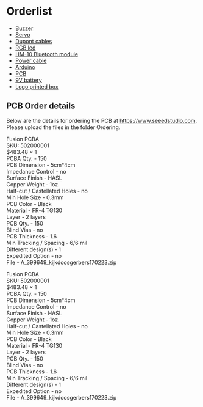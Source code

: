 # Orderlist

- [Buzzer](http://www.ebay.com/itm/10pcs-16Ohm-2pin-AC-3-12V-Universal-Electromagnetic-impedance-Passive-Buzzer-/252158254418?hash=item3ab5cd9d52:g:yU8AAOSw5VFWOyy6)
- [Servo](http://www.ebay.com/itm/OSOYOO-10-x-SG90-9G-Micro-Servo-Motor-steering-gear-for-Arduino-Projects-/381964981421?hash=item58eee314ad:g:B8gAAOSw7hRWOvJ5)
- [Dupont cables](http://www.ebay.com/itm/Arduino-Shield-40pcs-20cm-male-to-female-Dupont-cables-/140741253413?hash=item20c4d51925:g:uSMAAOSwMNxXYPH7)
- [RGB led](http://www.ebay.com/itm/10pcs-KY-016-RGB-3-Color-Full-Color-LED-Module-for-Arduino-/381374921010?hash=item58cbb77932:g:1eUAAOSw-vlVkRWy)
- [HM-10 Bluetooth module](http://www.ebay.com/itm/Bluetooth-4-0-HM-10-Master-Slave-Module-For-Xbee-Arduino-UNO-R3-Mega-2560-Cool-/400996443569?hash=item5d5d4025b1:g:J30AAOSw9r1V-hI1)
- [Power cable](http://www.ebay.com/itm/10-X-9V-Battery-Power-Cable-Plug-Clip-for-Arduino-with-jack-connector-5-5-2-1mm-/262044126124?hash=item3d030c0bac:g:3HsAAOSwuTxV8n5j)
- [Arduino](http://www.ebay.com/itm/UNO-R3-MEGA328P-ATMEGA16U2-Development-board-for-Arduino-USB-Cable-SGHS-/172176663772?hash=item28168764dc:g:~M4AAOSwurZZHBYo)
- [PCB](#pcb-order-details)
- [9V  battery](https://www.bax-shop.nl/9v-batterij/duracell-industrial-9v-blok-id1604-10-stuks)
- [Logo printed box](https://www.doosopmaat.nl/bestellen/type/postdoos)

## PCB Order details
Below are the details for ordering the PCB at https://www.seeedstudio.com. Please upload the files in the folder Ordering.

Fusion PCBA<br/>
SKU: 502000001<br/>
$483.48 × 1<br/>
PCBA Qty. - 150<br/>
PCB Dimension - 5cm*4cm<br/>
Impedance Control - no<br/>
Surface Finish - HASL<br/>
Copper Weight - 1oz.<br/>
Half-cut / Castellated Holes - no<br/>
Min Hole Size - 0.3mm<br/>
PCB Color - Black<br/>
Material - FR-4 TG130<br/>
Layer - 2 layers<br/>
PCB Qty. - 150<br/>
Blind Vias - no<br/>
PCB Thickness - 1.6<br/>
Min Tracking / Spacing - 6/6 mil<br/>
Different design(s) - 1<br/>
Expedited Option - no<br/>
File - A_399649_kijkdoosgerbers170223.zip<br/>


Fusion PCBA<br/>
SKU: 502000001<br/>
$483.48 × 1<br/>
PCBA Qty. - 150<br/>
PCB Dimension - 5cm*4cm<br/>
Impedance Control - no<br/>
Surface Finish - HASL<br/>
Copper Weight - 1oz.<br/>
Half-cut / Castellated Holes - no<br/>
Min Hole Size - 0.3mm<br/>
PCB Color - Black<br/>
Material - FR-4 TG130<br/>
Layer - 2 layers<br/>
PCB Qty. - 150<br/>
Blind Vias - no<br/>
PCB Thickness - 1.6<br/>
Min Tracking / Spacing - 6/6 mil<br/>
Different design(s) - 1<br/>
Expedited Option - no<br/>
File - A_399649_kijkdoosgerbers170223.zip
